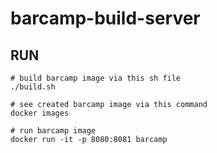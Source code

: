 # barcamp-build-server

## RUN

```
# build barcamp image via this sh file
./build.sh

# see created barcamp image via this command
docker images

# run barcamp image
docker run -it -p 8080:8081 barcamp
```
